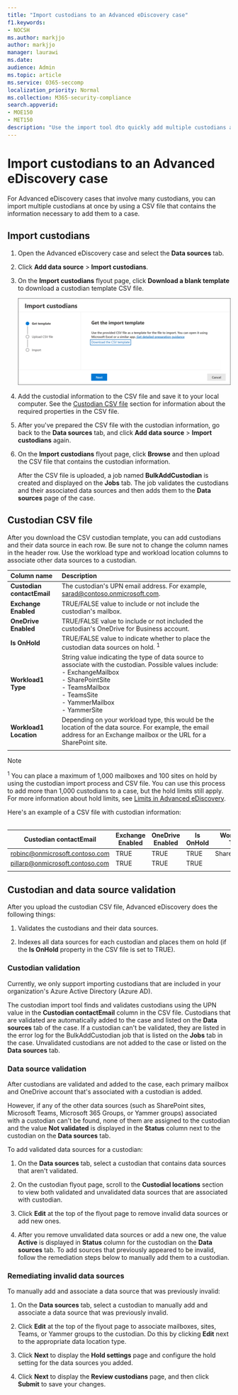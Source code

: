 ```yaml
---
title: "Import custodians to an Advanced eDiscovery case"
f1.keywords:
- NOCSH
ms.author: markjjo
author: markjjo
manager: laurawi
ms.date: 
audience: Admin
ms.topic: article
ms.service: O365-seccomp
localization_priority: Normal
ms.collection: M365-security-compliance 
search.appverid: 
- MOE150
- MET150 
description: "Use the import tool dto quickly add multiple custodians and their associated data sources to a case in Advanced eDiscovery."
---
```


# Import custodians to an Advanced eDiscovery case

For Advanced eDiscovery cases that involve many custodians, you can import multiple custodians at once by using a CSV file that contains the information necessary to add them to a case.

## Import custodians

1. Open the Advanced eDiscovery case and select the **Data sources** tab.

2. Click **Add data source** > **Import custodians**.

3. On the **Import custodians** flyout page, click **Download a blank template** to download a custodian template CSV file.

   ![Download a CSV template from Import custodians flyout page.](../media/ImportCustodians1.png)

4. Add the custodial information to the CSV file and save it to your local computer. See the [Custodian CSV file](#custodian-csv-file) section for information about the required properties in the CSV file.

5. After you've prepared the CSV file with the custodian information, go back to the **Data sources** tab, and click **Add data source** > **Import custodians** again.

6. On the **Import custodians** flyout page, click **Browse** and then upload the CSV file that contains the custodian information.

   After the CSV file is uploaded, a job named **BulkAddCustodian** is created and displayed on the **Jobs** tab. The job validates the custodians and their associated data sources and then adds them to the **Data sources** page of the case.

## Custodian CSV file

After you download the CSV custodian template, you can add custodians and their data source in each row. Be sure not to change the column names in the header row. Use the workload type and workload location columns to associate other data sources to a custodian.

| Column name|Description|
|:------- |:------------------------------------------------------------|
|**Custodian contactEmail**     |The custodian's UPN email address. For example, sarad@contoso.onmicrosoft.com.           |
|**Exchange Enabled** | TRUE/FALSE value to include or not include the custodian's mailbox.      |
|**OneDrive Enabled** | TRUE/FALSE value to include or not included the custodian's OneDrive for Business account. |
|**Is OnHold**        | TRUE/FALSE value to indicate whether to place the custodian data sources on hold. <sup>1</sup>     |
|**Workload1 Type**         |String value indicating the type of data source to associate with the custodian. Possible values include: <br/>- ExchangeMailbox<br/> - SharePointSite<br/>- TeamsMailbox<br/>- TeamsSite<br/> - YammerMailbox<br/>- YammerSite |
|**Workload1 Location**     | Depending on your workload type, this would be the location of the data source. For example, the email address for an Exchange mailbox or the URL for a SharePoint site. |
|||

> [!NOTE]
> <sup>1</sup> You can place a maximum of 1,000 mailboxes and 100 sites on hold by using the custodian import process and CSV file. You can use this process to add more than 1,000 custodians to a case, but the hold limits still apply. For more information about hold limits, see [Limits in Advanced eDiscovery](limits-ediscovery20.md#hold-limits).

Here's an example of a CSV file with custodian information:<br/><br/>

|Custodian contactEmail      | Exchange Enabled | OneDrive Enabled | Is OnHold | Workload1 Type | Workload1 Location             |
| ----------------- | ---------------- | ---------------- | --------- | -------------- | ------------------------------ |
|robinc@onmicrosoft.contoso.com | TRUE             | TRUE             | TRUE      | SharePointSite | https://contoso.sharepoint.com |
|pillarp@onmicrosoft.contoso.com | TRUE             | TRUE             | TRUE      | |  |
||||||

## Custodian and data source validation

After you upload the custodian CSV file, Advanced eDiscovery does the following things:

1. Validates the custodians and their data sources.

2. Indexes all data sources for each custodian and places them on hold (if the **Is OnHold** property in the CSV file is set to TRUE).

### Custodian validation

Currently, we only support importing custodians that are included in your organization's Azure Active Directory (Azure AD).

The custodian import tool finds and validates custodians using the UPN value in the **Custodian contactEmail** column in the CSV file. Custodians that are validated are automatically added to the case and listed on the **Data sources** tab of the case. If a custodian can't be validated, they are listed in the error log for the BulkAddCustodian job that is listed on the **Jobs** tab in the case. Unvalidated custodians are not added to the case or listed on the **Data sources** tab.

### Data source validation

After custodians are validated and added to the case, each primary mailbox and OneDrive account that's associated with a custodian is added.

However, if any of the other data sources (such as SharePoint sites, Microsoft Teams, Microsoft 365 Groups, or Yammer groups) associated with a custodian can't be found, none of them are assigned to the custodian and the value **Not validated** is displayed in the **Status** column next to the custodian on the **Data sources** tab.

To add validated data sources for a custodian:

1. On the **Data sources** tab, select a custodian that contains data sources that aren't validated.

2. On the custodian flyout page, scroll to the **Custodial locations** section to view both validated and unvalidated data sources that are associated with custodian.

3. Click **Edit** at the top of the flyout page to remove invalid data sources or add new ones.

4. After you remove unvalidated data sources or add a new one, the value **Active** is displayed in **Status** column for the custodian on the **Data sources** tab. To add sources that previously appeared to be invalid, follow the remediation steps below to manually add them to a custodian.

### Remediating invalid data sources

To manually add and associate a data source that was previously invalid:

1. On the **Data sources** tab, select a custodian to manually add and associate a data source that was previously invalid.

2. Click **Edit** at the top of the flyout page to associate mailboxes, sites, Teams, or Yammer groups to the custodian. Do this by clicking **Edit** next to the appropriate data location type.

3. Click **Next** to display the **Hold settings** page and configure the hold setting for the data sources you added.

4. Click **Next** to display the **Review custodians** page, and then click **Submit** to save your changes.
